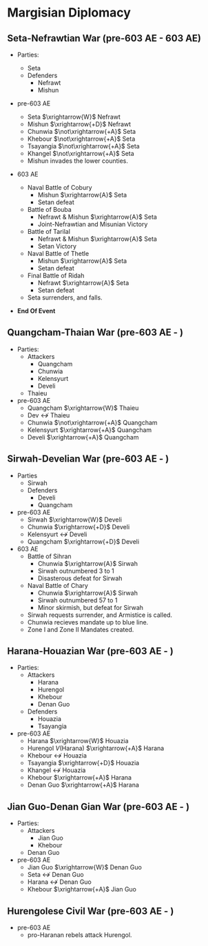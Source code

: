 # Margisian Diplomacy

## Seta-Nefrawtian War (pre-603 AE - 603 AE)
* Parties:
    * Seta
    * Defenders
        - Nefrawt
        - Mishun
* pre-603 AE
    - Seta $\xrightarrow{W}$ Nefrawt
    - Mishun $\xrightarrow{+D}$ Nefrawt
    - Chunwia $\not\xrightarrow{+A}$ Seta
    - Khebour $\not\xrightarrow{+A}$ Seta
    - Tsayangia $\not\xrightarrow{+A}$ Seta
    - Khangel $\not\xrightarrow{+A}$ Seta
    - Mishun invades the lower counties.
* 603 AE
    * Naval Battle of Cobury
        - Mishun $\xrightarrow{A}$ Seta
        - Setan defeat
    * Battle of Bouba
        - Nefrawt & Mishun $\xrightarrow{A}$ Seta
        - Joint-Nefrawtian and Misunian Victory
    * Battle of Tarilal
        - Nefrawt & Mishun $\xrightarrow{A}$ Seta
        - Setan Victory
    * Naval Battle of Thetle
        - Mishun $\xrightarrow{A}$ Seta
        - Setan defeat
    * Final Battle of Ridah
        - Nefrawt $\xrightarrow{A}$ Seta
        - Setan defeat
    - Seta surrenders, and falls.

* **End Of Event**

## Quangcham-Thaian War (pre-603 AE - )
* Parties:
    * Attackers
        - Quangcham
        - Chunwia
        - Kelensyurt
        - Develi
    * Thaieu
* pre-603 AE
    - Quangcham $\xrightarrow{W}$ Thaieu
    - Dev $\not\leftrightarrow$ Thaieu
    - Chunwia $\not\xrightarrow{+A}$ Quangcham
    - Kelensyurt $\xrightarrow{+A}$ Quangcham
    - Develi $\xrightarrow{+A}$ Quangcham
‍
## Sirwah-Develian War (pre-603 AE - )
* Parties
    * Sirwah
    * Defenders
        - Develi
        - Quangcham
* pre-603 AE
    - Sirwah $\xrightarrow{W}$ Develi
    - Chunwia $\xrightarrow{+D}$ Develi
    - Kelensyurt $\not\leftrightarrow$ Develi
    - Quangcham $\xrightarrow{+D}$ Develi
* 603 AE
    * Battle of Sihran
        - Chunwia $\xrightarrow{A}$ Sirwah
        - Sirwah outnumbered 3 to 1
        - Disasterous defeat for Sirwah
    * Naval Battle of Chary
        - Chunwia $\xrightarrow{A}$ Sirwah
        - Sirwah outnumbered 57 to 1
        - Minor skirmish, but defeat for Sirwah
    - Sirwah requests surrender, and Armistice is called.
    - Chunwia recieves mandate up to blue line.
    - Zone I and Zone II Mandates created.
‍
## Harana-Houazian War (pre-603 AE - )
* Parties:
    * Attackers
        - Harana
        - Hurengol
        - Khebour
        - Denan Guo
    * Defenders
        - Houazia
        - Tsayangia
* pre-603 AE
    - Harana $\xrightarrow{W}$ Houazia
    - Hurengol $V(\text{Harana})$ $\xrightarrow{+A}$ Harana
    - Khebour $\not\leftrightarrow$ Houazia
    - Tsayangia $\xrightarrow{+D}$ Houazia
    - Khangel $\not\leftrightarrow$ Houazia
    - Khebour $\xrightarrow{+A}$ Harana
    - Denan Guo $\xrightarrow{+A}$ Harana
‍
## Jian Guo-Denan Gian War (pre-603 AE - )
* Parties:
    * Attackers
        - Jian Guo
        - Khebour
    * Denan Guo
* pre-603 AE
    - Jian Guo $\xrightarrow{W}$ Denan Guo
    - Seta $\not\leftrightarrow$ Denan Guo
    - Harana $\not\leftrightarrow$ Denan Guo
    - Khebour $\xrightarrow{+A}$ Jian Guo 

## Hurengolese Civil War (pre-603 AE - )
* pre-603 AE
    * pro-Haranan rebels attack Hurengol.
